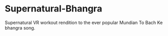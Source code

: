 # Supernatural-Bhangra
 Supernatural VR workout rendition to the ever popular Mundian To Bach Ke bhangra song.
